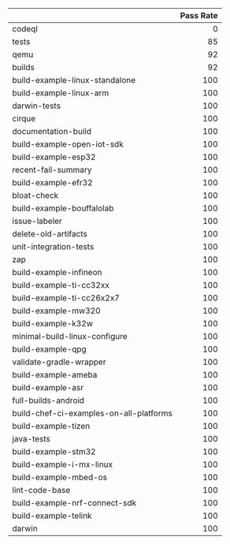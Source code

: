 |                                         |   Pass Rate |
|:----------------------------------------|------------:|
| codeql                                  |           0 |
| tests                                   |          85 |
| qemu                                    |          92 |
| builds                                  |          92 |
| build-example-linux-standalone          |         100 |
| build-example-linux-arm                 |         100 |
| darwin-tests                            |         100 |
| cirque                                  |         100 |
| documentation-build                     |         100 |
| build-example-open-iot-sdk              |         100 |
| build-example-esp32                     |         100 |
| recent-fail-summary                     |         100 |
| build-example-efr32                     |         100 |
| bloat-check                             |         100 |
| build-example-bouffalolab               |         100 |
| issue-labeler                           |         100 |
| delete-old-artifacts                    |         100 |
| unit-integration-tests                  |         100 |
| zap                                     |         100 |
| build-example-infineon                  |         100 |
| build-example-ti-cc32xx                 |         100 |
| build-example-ti-cc26x2x7               |         100 |
| build-example-mw320                     |         100 |
| build-example-k32w                      |         100 |
| minimal-build-linux-configure           |         100 |
| build-example-qpg                       |         100 |
| validate-gradle-wrapper                 |         100 |
| build-example-ameba                     |         100 |
| build-example-asr                       |         100 |
| full-builds-android                     |         100 |
| build-chef-ci-examples-on-all-platforms |         100 |
| build-example-tizen                     |         100 |
| java-tests                              |         100 |
| build-example-stm32                     |         100 |
| build-example-i-mx-linux                |         100 |
| build-example-mbed-os                   |         100 |
| lint-code-base                          |         100 |
| build-example-nrf-connect-sdk           |         100 |
| build-example-telink                    |         100 |
| darwin                                  |         100 |
